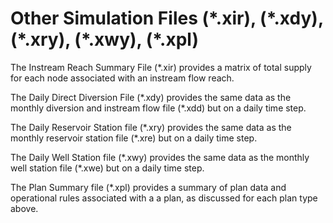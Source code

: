 # Other Simulation Files (\*.xir), (\*.xdy), (\*.xry), (\*.xwy), (\*.xpl) #

The Instream Reach Summary File (\*.xir) provides a matrix of total supply for each node associated with an instream flow reach. 

The Daily Direct Diversion File (\*.xdy) provides the same data as the monthly diversion and instream flow file (\*.xdd) but on a daily time step.

The Daily Reservoir Station file (\*.xry) provides the same data as the monthly reservoir station file (\*.xre) but on a daily time step.

The Daily Well Station file (\*.xwy) provides the same data as the monthly well station file (\*.xwe) but on a daily time step.

The Plan Summary file (\*.xpl) provides a summary of plan data and operational rules associated with a a plan, as discussed for each plan type above. 


